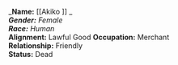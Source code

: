_**Name:** [[Akiko ]] _  
_**Gender:** Female_  
_**Race:** Human_  
**Alignment:** Lawful Good 
**Occupation:** Merchant  
**Relationship:** Friendly  
**Status:** Dead